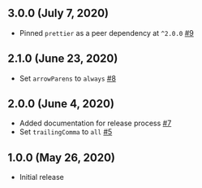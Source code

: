 ## 3.0.0 (July 7, 2020)

* Pinned `prettier` as a peer dependency at `^2.0.0` [#9](https://github.com/Doist/prettier-config/pull/9)

## 2.1.0 (June 23, 2020)

* Set `arrowParens` to `always` [#8](https://github.com/Doist/prettier-config/pull/8)

## 2.0.0  (June 4, 2020)

* Added documentation for release process [#7](https://github.com/Doist/prettier-config/pull/7)
* Set `trailingComma` to `all` [#5](https://github.com/Doist/prettier-config/pull/5)

## 1.0.0  (May 26, 2020)

* Initial release
